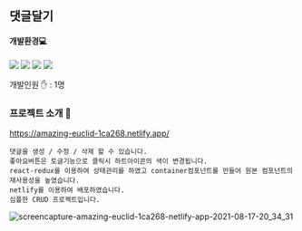 ## 댓글달기

  
  #### 개발환경💻  

<img src="https://img.shields.io/badge/-React-%23b0e9f0?style=flat-square&logo=React&logoColor=white"/></a> 
<img src="https://img.shields.io/badge/-Redux-%2377a4f8?style=flat-square&logo=Redux&logoColor=white"/></a> 
  <img src ="https://img.shields.io/badge/-styled--component-%23667db6?style=flat-square&logo=styled-components&logoColor=white" /> </a>
  <img src = "https://img.shields.io/badge/-Netlify-%230082c8?style=flat-square&logo=Netlify&logoColor=white" /> </a>
    
  개발인원 ✋  : 1명
  
  ### 프로젝트 소개 💬   
  https://amazing-euclid-1ca268.netlify.app/
 ```
 댓글을 생성 / 수정 / 삭제 할 수 있습니다.
 좋아요버튼은 토글기능으로 클릭시 하트아이콘의 색이 변경됩니다.
 react-redux를 이용하여 상태관리를 하였고 container컴포넌트를 만들어 원본 컴포넌트의 재사용성을 높였습니다.
 netlify를 이용하여 배포하였습니다.
 심플한 CRUD 프로젝트입니다.
 ```
  
  
  
  ![screencapture-amazing-euclid-1ca268-netlify-app-2021-08-17-20_34_31](https://user-images.githubusercontent.com/86425527/129718971-6aad8dd0-0968-46cf-a668-486ad0e3130e.png)
